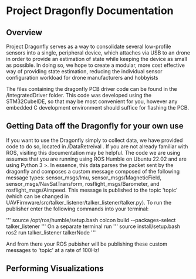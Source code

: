 # Project Dragonfly Documentation

## Overview 

Project Dragonfly serves as a way to consolidate several low-profile sensors into a single, peripheral device, which attaches via USB to an drone in order to provide an estimation of state while keeping the device as small as possible. In doing so, we hope to create a modular, more cost effective way of providing state estimation, reducing the individual sensor configuration workload for drone manufacturers and hobbyists

The files containing the dragonfly PCB driver code can be found in the /IntegratedDriver folder. This code was developed using the STM32CubeIDE, so that may be most convenient for you, however any embedded C development environment should suffice for flashing the PCB.  

## Getting Data off the Dragonfly for your own use

If you want to use the Dragonfly simply to collect data, we have provided code to do so, located in /DataRetreival . If you are not already familiar with ROS, visiting this documentation may be helpful. The code we are using assumes that you are running using ROS Humble on Ubuntu 22.02 and are using Python 3 >. In essence, this data parses the packet sent by the dragonfly and composes a custom message composed of the following message types: sensor_msgs/Imu, sensor_msgs/MagneticField, sensor_msgs/NavSatTransform, rosflight_msgs/Barometer, and rosflight_msgs/Airspeed. This message is published to the topic 'topic' (which can be changed in UAVFirmware/src/talker_listener/talker_listener/talker.py). To run the publisher enter the following commands into your terminal:

'''
source /opt/ros/humble/setup.bash
colcon build --packages-select talker_listener 
'''
On a separate terminal run
'''
source install/setup.bash
ros2 run talker_listener talkerNode
'''

And from there your ROS pubisher will be publishing these custom messages to 'topic' at a rate of 100Hz!


## Performing Visualizations
